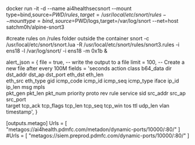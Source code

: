 docker run -it -d --name ai4healthsecsnort --mount type=bind,source=$PWD/rules,target=/usr/local/etc/snort/rules --mount type=bind,source=$PWD/logs,target=/var/log/snort --net=host satchm0h/alpine-snort3

#create rules on /rules folder outside the container
snort -c /usr/local/etc/snort/snort.lua -R /usr/local/etc/snort/rules/snort3.rules -i ens18 -l /var/log/snort/ -i ens18 -m 0x1b &

alert_json =
{
    file = true, -- write the output to a file
    limit = 100, -- Create a new file after every 100M
    fields = 'seconds action class b64_data dir dst_addr dst_ap dst_port eth_dst eth_len \
    eth_src eth_type gid icmp_code icmp_id icmp_seq icmp_type iface ip_id ip_len msg mpls \
    pkt_gen pkt_len pkt_num priority proto rev rule service sid src_addr src_ap src_port \
    target tcp_ack tcp_flags tcp_len tcp_seq tcp_win tos ttl udp_len vlan timestamp',
}

[outputs.metago]
Urls = [ "metagos://ai4health.pdmfc.com/metadon/dynamic-ports/10000/:80/" ]
#Urls = [ "metagos://siem.preprod.pdmfc.com/dynamic-ports/10000/:80/" ]
